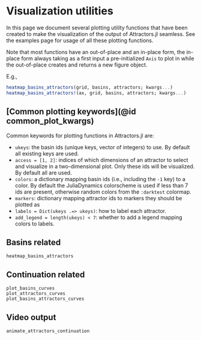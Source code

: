 # Visualization utilities

In this page we document several plotting utility functions that have been created to make the visualization of the output of Attractors.jl seamless. See the examples page for usage of all these plotting functions.

Note that most functions have an out-of-place and an in-place form, the in-place form always taking as a first input a pre-initialized `Axis` to plot in while the out-of-place creates and returns a new figure object.

E.g.,

```julia
heatmap_basins_attractors(grid, basins, attractors; kwargs...)
heatmap_basins_attractors!(ax, grid, basins, attractors; kwargs...)
```

## [Common plotting keywords](@id common_plot_kwargs)
Common keywords for plotting functions in Attractors.jl are:

- `ukeys`: the basin ids (unique keys, vector of integers) to use. By default all existing keys are used.
- `access = [1, 2]`: indices of which dimensions of an attractor to select and visualize in a two-dimensional plot.
  Only these ids will be visualized. By default all are used.
- `colors`: a dictionary mapping basin ids (i.e., including the `-1` key) to a color. By default the JuliaDynamics colorscheme is used if less than 7 ids are present, otherwise random colors from the `:darktest` colormap.
- `markers`: dictionary mapping attractor ids to markers they should be plotted as
- `labels = Dict(ukeys .=> ukeys)`: how to label each attractor.
- `add_legend = length(ukeys) < 7`: whether to add a legend mapping colors to labels.

## Basins related

```@docs
heatmap_basins_attractors
```

## Continuation related

```@docs
plot_basins_curves
plot_attractors_curves
plot_basins_attractors_curves
```

## Video output

```@docs
animate_attractors_continuation
```